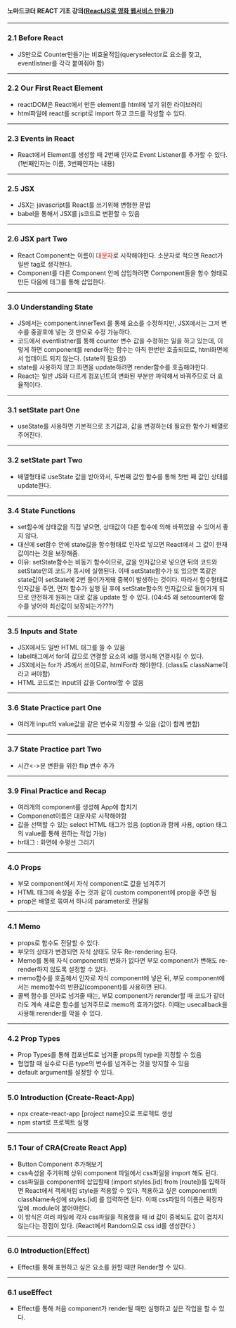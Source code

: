 #### 노마드코더 REACT 기초 강의([ReactJS로 영화 웹서비스 만들기](https://nomadcoders.co/react-for-beginners/lobby))

___
### 2.1 Before React
* JS만으로 Counter만들기는 비효울적임(queryselector로 요소를 찾고, eventlistner를 각각 붙여줘야 함)

___
### 2.2 Our First React Element
* reactDOM은 React에서 만든 element를 html에 넣기 위한 라이브러리 
* html파일에 react를 script로 import 하고 코드를 작성할 수 있다.

___
### 2.3 Events in React
* React에서 Element를 생성할 때 2번째 인자로 Event Listener를 추가할 수 있다. (1번째인자는 이름, 3번째인자는 내용)

___
### 2.5 JSX
* JSX는 javascript를 React를 쓰기위해 변형한 문법
* babel을 통해서 JSX를 js코드로 변환할 수 있음

___
### 2.6 JSX part Two
* React Component는 이름이 <span style="color:red">대문자</span>로 시작해야한다. 소문자로 적으면 React가 일반 tag로 생각한다.
* Component를 다른 Component 안에 삽입하려면 Component들을 함수 형태로 만든 다음에 태그를 통해 삽입한다.

___
### 3.0 Understanding State
* JS에서는 component.innerText 를 통해 요소를 수정하지만, JSX에서는 그저 변수를 중괄호에 넣는 것 만으로 수정 가능하다.
* 코드에서 eventlistner를 통해 counter 변수 값을 수정하는 일을 하고 있는데, 이렇게 하면 component를 render하는 함수는 아직 한번만 호출되므로, html화면에서 업데이트 되지 않는다. (state의 필요성)
* state를 사용하지 않고 화면을 update하려면 render함수를 호출해야한다.
* React는 일반 JS와 다르게 컴포넌트의 변화된 부분만 파악해서 바꿔주므로 더 효율적이다.

___
### 3.1 setState part One
* useState를 사용하면 기본적으로 초기값과, 값을 변경하는데 필요한 함수가 배열로 주어진다.

___
### 3.2 setState part Two
* 배열형태로 useState 값을 받아와서, 두번째 값인 함수를 통해 첫번 째 값인 상태를 update한다.

___
### 3.4 State Functions
* set함수에 상태값을 직접 넣으면, 상태값이 다른 함수에 의해 바뀌었을 수 있어서 좋지 않다.
* 대신에 set함수 안에 state값을 함수형태로 인자로 넣으면 React에서 그 값이 현재 값이라는 것을 보장해줌.
* 이유: setState함수는 비동기 함수이므로, 값을 인자값으로 넣으면 뒤의 코드와 setState안의 코드가 동시에 실행된다. 이때 setState함수가 또 있으면 똑같은 state값이 setState에 2번 들어가게돼 중복이 발생하는 것이다. 따라서 함수형태로 인자값을 주면, 먼저 함수가 실행 된 후에 setState함수의 인자값으로 들어가게 되므로 안전하게 원하는 대로 값을 update 할 수 있다.
(04:45 왜 setcounter에 함수를 넣어야 최신값이 보장되는가???)

___
### 3.5 Inputs and State
* JSX에서도 일반 HTML 태그를 쓸 수 있음
* label태그에서 for의 값으로 연결할 요소의 id를 명시해 연결시킬 수 있다.
* JSX에서는 for가 JS에서 쓰이므로, htmlFor라 해야한다. (class도 className이라고 써야함)
* HTML 코드로는 input의 값을 Control할 수 없음

___
### 3.6 State Practice part One
* 여러개 input의 value값을 같은 변수로 지정할 수 있음 (값이 함께 변함)

___
### 3.7 State Practice part Two
* 시간<->분 변환을 위한 flip 변수 추가

___
### 3.9 Final Practice and Recap
* 여러개의 component를 생성해 App에 합치기
* Componenet이름은 대문자로 시작해야함
* 값을 선택할 수 있는 select HTML 태그가 있음 (option과 함께 사용, option 태그의 value를 통해 원하는 작업 가능)
* hr태그 : 화면에 수평선 그리기

___
### 4.0 Props
* 부모 component에서 자식 component로 값을 넘겨주기
* HTML 태그에 속성을 주는 것과 같이 custom component에 prop을 주면 됨
* prop은 배열로 묶여서 하나의 parameter로 전달됨

___
### 4.1 Memo
* props로 함수도 전달할 수 있다.
* 부모의 상태가 변경되면 자식 상태도 모두 Re-rendering 된다.
* Memo를 통해 자식 component의 변화가 없다면 부모 component가 변해도 re-render하지 않도록 설정할 수 있다.
* memo함수를 호출해서 인자로 자식 component에 넣은 뒤, 부모 component에서는 memo함수의 반환값(component)를 사용하면 된다.
* 콜백 함수를 인자로 넘겨줄 때는, 부모 component가 rerender할 때 코드가 같더라도 계속 새로운 함수를 넘겨주므로 memo의 효과가없다. 이때는 usecallback을 사용해 rerender를 막을 수 있다.

___
### 4.2 Prop Types
* Prop Types를 통해 컴포넌트로 넘겨줄 props의 type을 지정할 수 있음
* 협업할 때 실수로 다른 type의 변수를 넘겨주는 것을 방지할 수 있음
* default argument를 설정할 수 있다.

___
### 5.0 Introduction (Create-React-App)
* npx create-react-app \[project name\]으로 프로젝트 생성
* npm start로 프로젝트 실행

___
### 5.1 Tour of CRA(Create React App)
* Button Component 추가해보기
* css속성을 주기위해 상위 component 파일에서 css파일을 import 해도 된다.
* css파일을 component에 삽입할때 (import styles.\[id\] from \[route\])를 입력하면 React에서 객체처럼 style을 적용할 수 있다. 적용하고 싶은 component의 className속성에 styles.\[id\] 를 입력하면 된다. 이때 css파일의 이름은 확장자 앞에 .module이 붙어야한다.
* 이 방식은 여러 파일에 각자 css파일을 적용했을 때 id 값이 중복되도 값이 겹치지 않는다는 장점이 있다. (React에서 Random으로 css id를 생성한다.)

___
### 6.0 Introduction(Effect)
* Effect를 통해 표현하고 싶은 요소를 원할 때만 Render할 수 있다.

___
### 6.1 useEffect
* Effect를 통해 처음 component가 render될 때만 실행하고 싶은 작업을 할 수 있다.